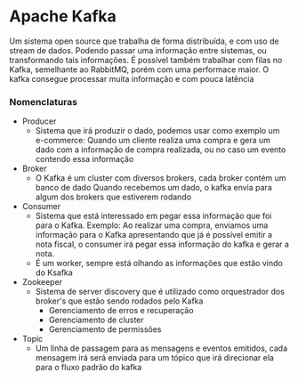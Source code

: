 # Apache Kafka
Um sistema open source que trabalha de forma distribuída, e com uso de
stream de dados. Podendo passar uma informação entre sistemas, 
ou transformando tais informações. É possível também trabalhar com filas 
no Kafka, semelhante ao RabbitMQ, porém com uma performace maior.
O kafka consegue processar muita informação e com pouca latência

### Nomenclaturas

- Producer
  - Sistema que irá produzir o dado, podemos usar como exemplo um e-commerce: 
  Quando um cliente realiza uma compra e gera um dado com a informação de 
  compra realizada, ou no caso um evento contendo essa informação
- Broker
  - O Kafka é um cluster com diversos brokers, cada broker contém um banco de dado
  Quando recebemos um dado, o kafka envia para algum dos brokers que estiverem rodando
- Consumer
  - Sistema que está interessado em pegar essa informação que foi para o Kafka.
  Exemplo: Ao realizar uma compra, enviamos uma informação para o Kafka apresentando
  que já é possível emitir a nota fiscal, o consumer irá pegar essa informação do kafka
  e gerar a nota.
  - É um worker, sempre está olhando as informações que estão vindo do Ksafka
- Zookeeper
  - Sistema de server discovery que é utilizado como orquestrador dos broker's 
  que estão sendo rodados pelo Kafka
    - Gerenciamento de erros e recuperação
    - Gerenciamento de cluster
    - Gerenciamento de permissões
- Topic
  - Um linha de passagem para as mensagens e eventos emitidos, cada mensagem
  irá será enviada para um tópico que irá direcionar ela para o fluxo padrão do kafka
  